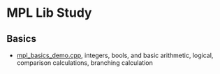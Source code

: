 # MPL Lib Study

## Basics
- [mpl_basics_demo.cpp](mpl_basics_demo.cpp), integers, bools, and basic arithmetic, logical, comparison calculations, branching calculation